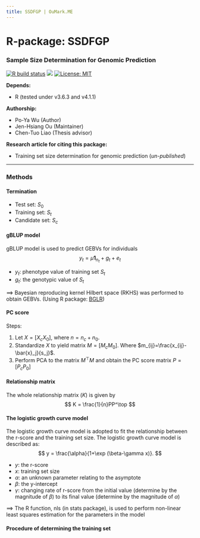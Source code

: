 ```yaml
---
title: SSDFGP | OuMark.ME
---
```


# R-package: SSDFGP

### Sample Size Determination for Genomic Prediction

[![R build status](https://github.com/rossellhayes/ipa/workflows/R-CMD-check/badge.svg)](https://github.com/oumarkme/SSDFGP/actions) [![](https://img.shields.io/badge/release%20version-0.1-blue.svg)](https://github.com/oumarkme/SSDFGP) [![License: MIT](https://img.shields.io/badge/license-MIT-blue.svg)](https://cran.r-project.org/web/licenses/MIT)

**Depends:**

- R (tested under v3.6.3 and v4.1.1)

**Authorship:**

- Po-Ya Wu (Author)
- Jen-Hsiang Ou (Maintainer)
- Chen-Tuo Liao (Thesis advisor)

**Research article for citing this package:** 

- Training set size determination for genomic prediction (*un-published*)



---

### Methods

#### Termination

- Test set: $S_0$
- Training set: $S_t$
- Candidate set: $S_c$

#### gBLUP model

gBLUP model is used to predict GEBVs for individuals
$$
y_t = \mu \mathbf{1}_{n_t}+g_t+e_t
$$

- $y_t$: phenotype value of training set $S_t$
- $g_t$: the genotypic value of $S_t$

==> Bayesian reproducing kernel Hilbert space (RKHS) was performed to obtain GEBVs. (Using R package: [BGLR](https://cran.r-project.org/web/packages/BGLR/index.html))

#### PC score

Steps:

1. Let $X=[X_cX_0]$, where $n=n_c+n_0$.
2. Standardize $X$ to yield matrix $M=[M_cM_0]$. Where $m_{ij}=\frac{x_{ij}-\bar{x}_j}{s_j}$.
3. Perform PCA to the matrix $M^\top M$ and obtain the PC score matrix $P=[P_cP_0]$

#### Relationship matrix

The whole relationship matrix ($K$) is given by
$$
K = \frac{1}{n}PP^\top
$$

#### The logistic growth curve model

The logistic growth curve model is adopted to fit the relationship between the r-score and the training set size. The logistic growth curve model is described as:
$$
y = \frac{\alpha}{1+\exp (\beta-\gamma x)}.
$$

- $y$: the r-score
- $x$: training set size
- $\alpha$: an unknown parameter relating to the asymptote
- $\beta$: the y-intercept
- $\gamma$: changing rate of r-score from the initial value (determine by the magnitude of $\beta$) to its final value (determine by the magnitude of $\alpha$)

==> The R function, nls (in stats package), is used to perform non-linear least squares estimation for the parameters in the model

#### Procedure of determining the training set
